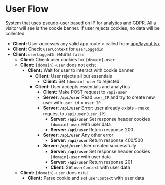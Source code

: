 # User Flow

System that uses pseudo-user based on IP for analytics and GDPR. All a visitor will see is the cookie banner. If user rejects cookies, no data will be collected.

- **Client:** User accesses any valid app route > called from [app/layout.tsx](/app/layout.tsx)
- **Client:** Check `userContext` for `userLoggedIn`
- **Client:** `userLoggedIn` returns `false`
  - **Client:** Check user cookies for `[domain]-user`
  - **Client:** `[domain]-user` does not exist
    - **Client:** Wait for user to interact with cookie banner.
      - **Client:** User rejects all but essentials
        - **Client:** Set `[domain]-user` to rejected
      - **Client:** User accepts essentials and analytics
        - **Client:** Make POST request to `/api/user`
        - **Server: `/api/user`** Read `user_IP` and try to create new user with `user_id` = `user_IP`
        - **Server: `/api/user`** Error: user already exists - make request to `/api/user[user_IP]`
          - **Server: `/api/user`** Set response header cookies `[domain]-user` with user data
          - **Server: `/api/user`** Return response 200
        - **Server: `/api/user`** Any other error
          - **Server: `/api/user`** Return response 400/500
        - **Server: `/api/user`** User created successfully
          - **Server: `/api/user`** Set response header cookies `[domain]-user` with user data
          - **Server: `/api/user`** Return response 201
          - **Client:** Set `userContext` with user data
  - **Client:** `[domain]-user` does exist
    - **Client:** Parse cookie and set `userContext` with user data
